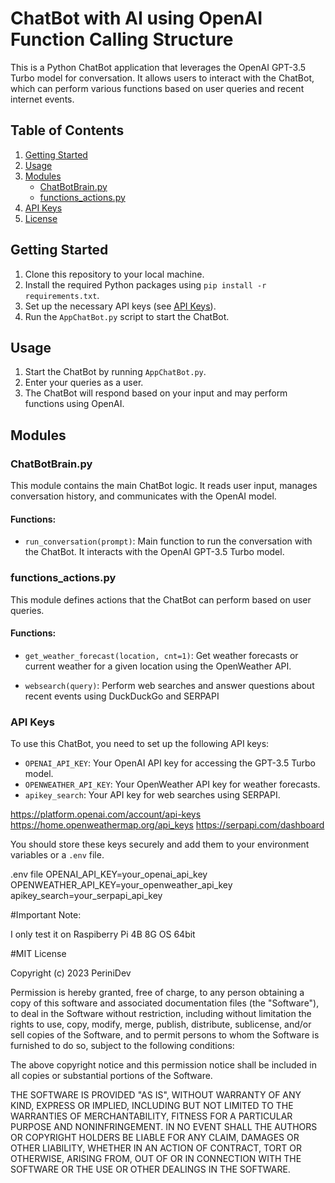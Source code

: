 # ChatBot with AI using OpenAI Function Calling Structure

This is a Python ChatBot application that leverages the OpenAI GPT-3.5 Turbo model for conversation. It allows users to interact with the ChatBot, which can perform various functions based on user queries and recent internet events.

## Table of Contents
1. [Getting Started](#getting-started)
2. [Usage](#usage)
3. [Modules](#modules)
    - [ChatBotBrain.py](#chatbotbrainpy)
    - [functions_actions.py](#functionsactionspy)
4. [API Keys](#api-keys)
5. [License](#license)

## Getting Started

1. Clone this repository to your local machine.
2. Install the required Python packages using `pip install -r requirements.txt`.
3. Set up the necessary API keys (see [API Keys](#api-keys)).
4. Run the `AppChatBot.py` script to start the ChatBot.

## Usage

1. Start the ChatBot by running `AppChatBot.py`.
2. Enter your queries as a user.
3. The ChatBot will respond based on your input and may perform functions using OpenAI.

## Modules

### ChatBotBrain.py

This module contains the main ChatBot logic. It reads user input, manages conversation history, and communicates with the OpenAI model.

#### Functions:

- `run_conversation(prompt)`: Main function to run the conversation with the ChatBot. It interacts with the OpenAI GPT-3.5 Turbo model.

### functions_actions.py

This module defines actions that the ChatBot can perform based on user queries.

#### Functions:

- `get_weather_forecast(location, cnt=1)`: Get weather forecasts or current weather for a given location using the OpenWeather API.

- `websearch(query)`: Perform web searches and answer questions about recent events using DuckDuckGo and SERPAPI

### API Keys

To use this ChatBot, you need to set up the following API keys:

- `OPENAI_API_KEY`: Your OpenAI API key for accessing the GPT-3.5 Turbo model.
- `OPENWEATHER_API_KEY`: Your OpenWeather API key for weather forecasts.
- `apikey_search`: Your API key for web searches using SERPAPI.

https://platform.openai.com/account/api-keys
https://home.openweathermap.org/api_keys
https://serpapi.com/dashboard


You should store these keys securely and add them to your environment variables or a `.env` file.

.env file
OPENAI_API_KEY=your_openai_api_key
OPENWEATHER_API_KEY=your_openweather_api_key
apikey_search=your_serpapi_api_key

#Important Note:

I only test it on Raspiberry Pi 4B 8G OS 64bit

#MIT License

Copyright (c) 2023 PeriniDev

Permission is hereby granted, free of charge, to any person obtaining a copy
of this software and associated documentation files (the "Software"), to deal
in the Software without restriction, including without limitation the rights
to use, copy, modify, merge, publish, distribute, sublicense, and/or sell
copies of the Software, and to permit persons to whom the Software is
furnished to do so, subject to the following conditions:

The above copyright notice and this permission notice shall be included in all
copies or substantial portions of the Software.

THE SOFTWARE IS PROVIDED "AS IS", WITHOUT WARRANTY OF ANY KIND, EXPRESS OR
IMPLIED, INCLUDING BUT NOT LIMITED TO THE WARRANTIES OF MERCHANTABILITY,
FITNESS FOR A PARTICULAR PURPOSE AND NONINFRINGEMENT. IN NO EVENT SHALL THE
AUTHORS OR COPYRIGHT HOLDERS BE LIABLE FOR ANY CLAIM, DAMAGES OR OTHER
LIABILITY, WHETHER IN AN ACTION OF CONTRACT, TORT OR OTHERWISE, ARISING FROM,
OUT OF OR IN CONNECTION WITH THE SOFTWARE OR THE USE OR OTHER DEALINGS IN THE
SOFTWARE.

